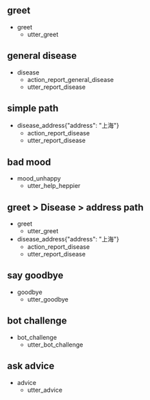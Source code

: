 ## greet
* greet
  - utter_greet

## general disease 
* disease
  - action_report_general_disease
  - utter_report_disease

## simple path
* disease_address{"address": "上海"}
  - action_report_disease
  - utter_report_disease

## bad mood
* mood_unhappy
  - utter_help_heppier

## greet > Disease > address path
* greet
  - utter_greet
* disease_address{"address": "上海"}
  - action_report_disease
  - utter_report_disease

## say goodbye
* goodbye
  - utter_goodbye

## bot challenge
* bot_challenge
  - utter_bot_challenge

## ask advice
* advice
  - utter_advice
